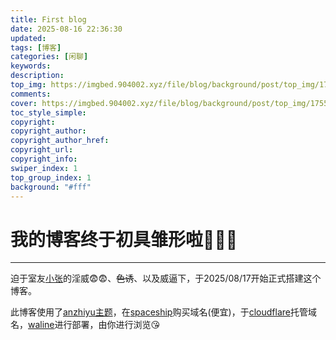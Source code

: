 ```yaml
---
title: First blog
date: 2025-08-16 22:36:30
updated:
tags: [博客]
categories: [闲聊]
keywords: 
description:
top_img: https://imgbed.904002.xyz/file/blog/background/post/top_img/1755703950223_烟花.jpg
comments:
cover: https://imgbed.904002.xyz/file/blog/background/post/top_img/1755703950223_烟花.jpg
toc_style_simple:
copyright:
copyright_author:
copyright_author_href:
copyright_url:
copyright_info:
swiper_index: 1
top_group_index: 1
background: "#fff"
---
```

# 我的博客终于初具雏形啦🎇🎇🎇

------

迫于室友[小张](https://hub.xiaozhangya.xin/about/)的淫威😨😨、~~色诱~~、以及威逼下，于2025/08/17开始正式搭建这个博客。

此博客使用了[anzhiyu主题](https://docs.anheyu.com/)，在[spaceship](https://www.spaceship.com/zh/domains/)购买域名(便宜)，于[cloudflare](https://dash.cloudflare.com/)托管域名，[waline](https://vercel.com/)进行部署，由你进行浏览😘